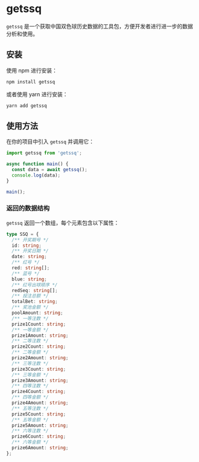 # getssq

`getssq` 是一个获取中国双色球历史数据的工具包，方便开发者进行进一步的数据分析和使用。

## 安装

使用 npm 进行安装：

```sh
npm install getssq
```


或者使用 yarn 进行安装：

```sh
yarn add getssq
```

## 使用方法

在你的项目中引入 `getssq` 并调用它：

```ts
import getssq from 'getssq';

async function main() {
  const data = await getssq();
  console.log(data);
}

main();
```


### 返回的数据结构

`getssq` 返回一个数组，每个元素包含以下属性：

```ts
type SSQ = {
  /** 开奖期号 */
  id: string;
  /** 开奖日期 */
  date: string;
  /** 红号 */
  red: string[];
  /** 蓝号 */
  blue: string;
  /** 红号出球顺序 */
  redSeq: string[];
  /** 投注总额 */
  totalBet: string;
  /** 奖池金额 */
  poolAmount: string;
  /** 一等注数 */
  prize1Count: string;
  /** 一等金额 */
  prize1Amount: string;
  /** 二等注数 */
  prize2Count: string;
  /** 二等金额 */
  prize2Amount: string;
  /** 三等注数 */
  prize3Count: string;
  /** 三等金额 */
  prize3Amount: string;
  /** 四等注数 */
  prize4Count: string;
  /** 四等金额 */
  prize4Amount: string;
  /** 五等注数 */
  prize5Count: string;
  /** 五等金额 */
  prize5Amount: string;
  /** 六等注数 */
  prize6Count: string;
  /** 六等金额 */
  prize6Amount: string;
};
```